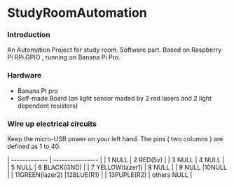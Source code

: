 # StudyRoomAutomation

### Introduction

An Automation Project for study room. Software part. Based on Raspberry Pi RPi.GPIO , running on Banana Pi Pro.  

### Hardware 

- Banana PI pro
- Self-made Board (an light sensor maded by 2 red lasers and 2  light dependent resistors)

### Wire up electrical circuits

Keep the micro-USB power on your left hand. The pins ( two columns ) are defined as 1 to 40.

| ------------- | ---------------- |
| 1  NULL 				| 2  RED(5v) |
| 3  NULL				| 4  NULL |
| 5  NULL				| 6  BLACK(GND) |
| 7  YELLOW(lazer1)	| 8  NULL |
| 9  NULL				|10NULL |
| 11GREEN(lazer2)	|12BLUE(R1) |
| 13PUPLE(R2)			| others NULL |



